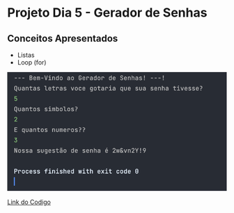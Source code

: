# Projeto Dia 5 - Gerador de Senhas

## Conceitos Apresentados
- Listas
- Loop (for)

![Exec](./Exec.png)

[Link do Codigo](./project_password_generator.py)
